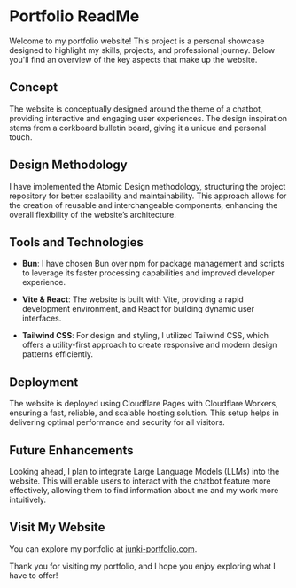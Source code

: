 # Portfolio ReadMe

Welcome to my portfolio website! This project is a personal showcase designed to highlight my skills, projects, and professional journey. Below you'll find an overview of the key aspects that make up the website.

## Concept

The website is conceptually designed around the theme of a chatbot, providing interactive and engaging user experiences. The design inspiration stems from a corkboard bulletin board, giving it a unique and personal touch.

## Design Methodology

I have implemented the Atomic Design methodology, structuring the project repository for better scalability and maintainability. This approach allows for the creation of reusable and interchangeable components, enhancing the overall flexibility of the website’s architecture.

## Tools and Technologies

- **Bun**: I have chosen Bun over npm for package management and scripts to leverage its faster processing capabilities and improved developer experience.
  
- **Vite & React**: The website is built with Vite, providing a rapid development environment, and React for building dynamic user interfaces.

- **Tailwind CSS**: For design and styling, I utilized Tailwind CSS, which offers a utility-first approach to create responsive and modern design patterns efficiently.

## Deployment

The website is deployed using Cloudflare Pages with Cloudflare Workers, ensuring a fast, reliable, and scalable hosting solution. This setup helps in delivering optimal performance and security for all visitors.

## Future Enhancements

Looking ahead, I plan to integrate Large Language Models (LLMs) into the website. This will enable users to interact with the chatbot feature more effectively, allowing them to find information about me and my work more intuitively.

## Visit My Website

You can explore my portfolio at [junki-portfolio.com](https://junki-portfolio.com).

Thank you for visiting my portfolio, and I hope you enjoy exploring what I have to offer!